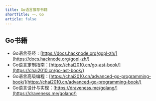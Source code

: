 ```yaml
---
title: Go语言推荐书籍
shortTitle: 一、Go
article: false
---
```



## Go书籍

- Go语言圣经：[https://docs.hacknode.org/gopl-zh/](https://docs.hacknode.org/gopl-zh/)
- Go语言定制指南：[https://chai2010.cn/go-ast-book/](https://chai2010.cn/go-ast-book/)
- Go语言高级编程：[https://chai2010.cn/advanced-go-programming-book/](https://chai2010.cn/advanced-go-programming-book/)
- Go语言设计与实现：[https://draveness.me/golang/](https://draveness.me/golang/)

